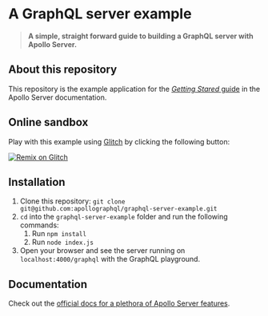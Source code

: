 # A GraphQL server example

>  **A simple, straight forward guide to building a GraphQL server with Apollo Server.**

## About this repository

This repository is the example application for the [_Getting Stared_ guide](https://www.apollographql.com/docs/apollo-server/v2/getting-started.html) in the Apollo Server documentation.

## Online sandbox

Play with this example using [Glitch](https://glitch.com/) by clicking the following button:

[![Remix on Glitch](https://cdn.glitch.com/2703baf2-b643-4da7-ab91-7ee2a2d00b5b%2Fremix-button.svg)](https://glitch.com/edit/#!/import/github/apollographql/graphql-server-example)

## Installation

1. Clone this repository: `git clone git@github.com:apollographql/graphql-server-example.git`
2. `cd` into the `graphql-server-example` folder and run the following commands:
    1. Run `npm install`
    2. Run `node index.js`
3. Open your browser and see the server running on `localhost:4000/graphql` with the GraphQL playground.

## Documentation

Check out the [official docs for a plethora of Apollo Server features](https://www.apollographql.com/docs/apollo-server/v2/).
